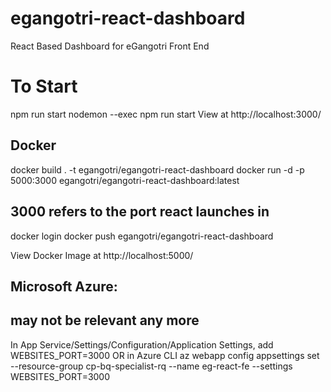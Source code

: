 # egangotri-react-dashboard
React Based Dashboard for eGangotri Front End


# To Start
npm run start
nodemon --exec npm run start
View at http://localhost:3000/

## Docker
docker build . -t egangotri/egangotri-react-dashboard
docker run -d -p 5000:3000  egangotri/egangotri-react-dashboard:latest
## 3000 refers to the port react launches in
docker login
docker push  egangotri/egangotri-react-dashboard

View Docker Image at 
http://localhost:5000/


## Microsoft Azure:
## may not be relevant any more
In App Service/Settings/Configuration/Application Settings, add
WEBSITES_PORT=3000
OR in Azure CLI
az webapp config appsettings set --resource-group cp-bq-specialist-rq --name eg-react-fe --settings WEBSITES_PORT=3000
